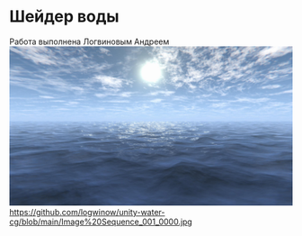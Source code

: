 # Шейдер воды
Работа выполнена Логвиновым Андреем
[![Watch the video](/Image%20Sequence_001_0000.jpg)](https://youtu.be/u9oZlZISYhY)
https://github.com/logwinow/unity-water-cg/blob/main/Image%20Sequence_001_0000.jpg
